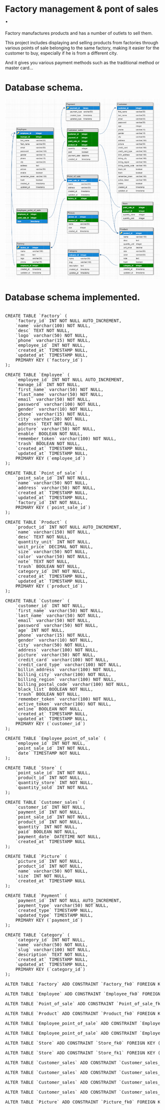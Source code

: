 # Factory management & pont of sales .

Factory manufactures products and has a number of outlets to sell them.

This project includes displaying and selling products from factories through various points of sale belonging to the same factory, making it easier for the customer to buy, especially if he is from a different city.

And it gives you various payment methods such as the traditional method or master card...

<h1>Database schema.</h1>

![stack Overflow](https://raw.githubusercontent.com/ibrahimBougaoua/theFactoryBackEnd/main/conception/database.png?token=AJ62QTVM2QIMPACSB3YRTQ27RMJXE)

<h1>Database schema implemented.</h1>


<pre> 
CREATE TABLE `Factory` (
	`factory_id` INT NOT NULL AUTO_INCREMENT,
	`name` varchar(100) NOT NULL,
	`desc` TEXT NOT NULL,
	`logo` varchar(50) NOT NULL,
	`phone` varchar(15) NOT NULL,
	`employee_id` INT NOT NULL,
	`created_at` TIMESTAMP NULL,
	`updated_at` TIMESTAMP NULL,
	PRIMARY KEY (`factory_id`)
);

CREATE TABLE `Employee` (
	`employee_id` INT NOT NULL AUTO_INCREMENT,
	`manage_id` INT NOT NULL,
	`first_name` varchar(50) NOT NULL,
	`flast_name` varchar(50) NOT NULL,
	`email` varchar(50) NOT NULL,
	`password` varchar(100) NOT NULL,
	`gender` varchar(10) NOT NULL,
	`phone` varchar(15) NOT NULL,
	`city` varchar(20) NOT NULL,
	`address` TEXT NOT NULL,
	`picture` varchar(50) NOT NULL,
	`enable` BOOLEAN NOT NULL,
	`remember_token` varchar(100) NOT NULL,
	`trash` BOOLEAN NOT NULL,
	`created_at` TIMESTAMP NULL,
	`updated_at` TIMESTAMP NULL,
	PRIMARY KEY (`employee_id`)
);

CREATE TABLE `Point_of_sale` (
	`point_sale_id` INT NOT NULL,
	`name` varchar(50) NOT NULL,
	`address` varchar(50) NOT NULL,
	`created_at` TIMESTAMP NULL,
	`updated_at` TIMESTAMP NULL,
	`factory_id` INT NOT NULL,
	PRIMARY KEY (`point_sale_id`)
);

CREATE TABLE `Product` (
	`product_id` INT NOT NULL AUTO_INCREMENT,
	`name` varchar(150) NOT NULL,
	`desc` TEXT NOT NULL,
	`quantity_unit` INT NOT NULL,
	`unit_price` DECIMAL NOT NULL,
	`size` varchar(50) NOT NULL,
	`color` varchar(50) NOT NULL,
	`note` TEXT NOT NULL,
	`trash` BOOLEAN NOT NULL,
	`category_id` INT NOT NULL,
	`created_at` TIMESTAMP NULL,
	`updated_at` TIMESTAMP NULL,
	PRIMARY KEY (`product_id`)
);

CREATE TABLE `Customer` (
	`customer_id` INT NOT NULL,
	`first_name` varchar(50) NOT NULL,
	`last_name` varchar(50) NOT NULL,
	`email` varchar(50) NOT NULL,
	`password` varchar(50) NOT NULL,
	`age` INT NOT NULL,
	`phone` varchar(15) NOT NULL,
	`gender` varchar(10) NOT NULL,
	`city` varchar(50) NOT NULL,
	`address` varchar(100) NOT NULL,
	`picture` varchar(50) NOT NULL,
	`credit_card` varchar(100) NOT NULL,
	`credit_card_type` varchar(100) NOT NULL,
	`billin_address` varchar(100) NOT NULL,
	`billing_city` varchar(100) NOT NULL,
	`billing_region` varchar(100) NOT NULL,
	`billing_postal_code` varchar(100) NOT NULL,
	`black_list` BOOLEAN NOT NULL,
	`trash` BOOLEAN NOT NULL,
	`remember_token` varchar(100) NOT NULL,
	`active_token` varchar(100) NOT NULL,
	`online` BOOLEAN NOT NULL,
	`created_at` TIMESTAMP NULL,
	`updated_at` TIMESTAMP NULL,
	PRIMARY KEY (`customer_id`)
);

CREATE TABLE `Employee_point_of_sale` (
	`employee_id` INT NOT NULL,
	`point_sale_id` INT NOT NULL,
	`date` TIMESTAMP NOT NULL
);

CREATE TABLE `Store` (
	`point_sale_id` INT NOT NULL,
	`product_id` INT NOT NULL,
	`quantity_store` INT NOT NULL,
	`quantity_sold` INT NOT NULL
);

CREATE TABLE `Customer_sales` (
	`customer_id` INT NOT NULL,
	`payment_id` INT NOT NULL,
	`point_sale_id` INT NOT NULL,
	`product_id` INT NOT NULL,
	`quantity` INT NOT NULL,
	`paid` BOOLEAN NOT NULL,
	`payment_date` DATETIME NOT NULL,
	`created_at` TIMESTAMP NULL
);

CREATE TABLE `Picture` (
	`picture_id` INT NOT NULL,
	`product_id` INT NOT NULL,
	`name` varchar(50) NOT NULL,
	`size` INT NOT NULL,
	`created_at` TIMESTAMP NULL
);

CREATE TABLE `Payment` (
	`payment_id` INT NOT NULL AUTO_INCREMENT,
	`payment_type` varchar(50) NOT NULL,
	`created_type` TIMESTAMP NULL,
	`updated_type` TIMESTAMP NULL,
	PRIMARY KEY (`payment_id`)
);

CREATE TABLE `Category` (
	`category_id` INT NOT NULL,
	`name` varchar(50) NOT NULL,
	`slug` varchar(100) NOT NULL,
	`description` TEXT NOT NULL,
	`created_at` TIMESTAMP NULL,
	`updated_at` TIMESTAMP NULL,
	PRIMARY KEY (`category_id`)
);

ALTER TABLE `Factory` ADD CONSTRAINT `Factory_fk0` FOREIGN KEY (`employee_id`) REFERENCES `Employee`(`employee_id`);

ALTER TABLE `Employee` ADD CONSTRAINT `Employee_fk0` FOREIGN KEY (`manage_id`) REFERENCES `Employee`(`employee_id`);

ALTER TABLE `Point_of_sale` ADD CONSTRAINT `Point_of_sale_fk0` FOREIGN KEY (`factory_id`) REFERENCES `Factory`(`factory_id`);

ALTER TABLE `Product` ADD CONSTRAINT `Product_fk0` FOREIGN KEY (`category_id`) REFERENCES `Category`(`category_id`);

ALTER TABLE `Employee_point_of_sale` ADD CONSTRAINT `Employee_point_of_sale_fk0` FOREIGN KEY (`employee_id`) REFERENCES `Employee`(`employee_id`);

ALTER TABLE `Employee_point_of_sale` ADD CONSTRAINT `Employee_point_of_sale_fk1` FOREIGN KEY (`point_sale_id`) REFERENCES `Point_of_sale`(`point_sale_id`);

ALTER TABLE `Store` ADD CONSTRAINT `Store_fk0` FOREIGN KEY (`point_sale_id`) REFERENCES `Point_of_sale`(`point_sale_id`);

ALTER TABLE `Store` ADD CONSTRAINT `Store_fk1` FOREIGN KEY (`product_id`) REFERENCES `Product`(`product_id`);

ALTER TABLE `Customer_sales` ADD CONSTRAINT `Customer_sales_fk0` FOREIGN KEY (`customer_id`) REFERENCES `Customer`(`customer_id`);

ALTER TABLE `Customer_sales` ADD CONSTRAINT `Customer_sales_fk1` FOREIGN KEY (`payment_id`) REFERENCES `Payment`(`payment_id`);

ALTER TABLE `Customer_sales` ADD CONSTRAINT `Customer_sales_fk2` FOREIGN KEY (`point_sale_id`) REFERENCES `Point_of_sale`(`point_sale_id`);

ALTER TABLE `Customer_sales` ADD CONSTRAINT `Customer_sales_fk3` FOREIGN KEY (`product_id`) REFERENCES `Product`(`product_id`);

ALTER TABLE `Picture` ADD CONSTRAINT `Picture_fk0` FOREIGN KEY (`product_id`) REFERENCES `Product`(`product_id`);


</pre>
